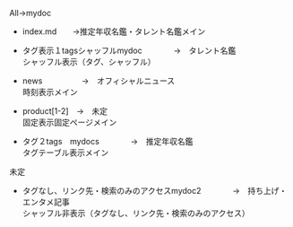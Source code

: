 All→mydoc                                     <br/>

- index.md　　→推定年収名鑑・タレント名鑑メイン <br/>
                                     
                                     
- タグ表示１tagsシャッフルmydoc　　　　→　タレント名鑑 <br/>
シャッフル表示（タグ、シャッフル）                     <br/>

- news　　　　　→　オフィシャルニュース <br/>
時刻表示メイン                         <br/>

- product[1-2]　→　未定　<br/>
固定表示固定ページメイン  <br/>

- タグ２tags　mydocs　　　　→　推定年収名鑑 <br/>
タグテーブル表示メイン                      <br/>

未定 <br/>
- タグなし、リンク先・検索のみのアクセスmydoc2　　　　→　持ち上げ・エンタメ記事 <br/>
シャッフル非表示（タグなし、リンク先・検索のみのアクセス）                      






